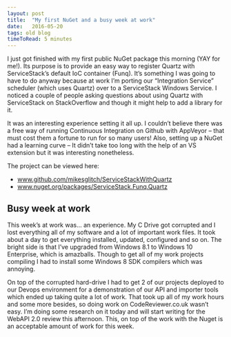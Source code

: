 ```yaml
---
layout: post
title:  "My first NuGet and a busy week at work"
date:   2016-05-20
tags: old blog
timeToRead: 5 minutes
---
```

I just got finished with my first public NuGet package this morning (YAY for me!).  Its purpose is to provide an easy way to register Quartz with ServiceStack’s default IoC container (Funq).  It’s something I was going to have to do anyway because at work I’m porting our “Integration Service” scheduler (which uses Quartz) over to a ServiceStack Windows Service.  I noticed a couple of people asking questions about using Quartz with ServiceStack on StackOverflow and though it might help to add a library for it.

It was an interesting experience setting it all up.  I couldn’t believe there was a free way of running Continuous Integration on Github with AppVeyor – that must cost them a fortune to run for so many users!    Also, setting up a NuGet had a learning curve – It didn’t take too long with the help of an VS extension but it was interesting nonetheless.

The project can be viewed here:
- www.github.com/mikesglitch/ServiceStackWithQuartz
- www.nuget.org/packages/ServiceStack.Funq.Quartz

## Busy week at work
This week’s at work was…  an experience.  My C Drive got corrupted and I lost everything all of my software and a lot of important work files.  It took about a day to get everything installed, updated, configured and so on.  The bright side is that I’ve upgraded from Windows 8.1 to Windows 10 Enterprise, which is amazballs.  Though to get all of my work projects compiling I had to install some Windows 8 SDK compilers which was annoying.

On top of the corrupted hard-drive I had to get 2 of our projects deployed to our Devops environment for a demonstration of our API and importer tools which ended up taking quite a lot of work.  That took up all of my work hours and some more besides, so doing work on CodeReviewer.co.uk wasn’t easy.  I’m doing some research on it today and will start writing for the WebAPI 2.0 review this afternoon.  This, on top of the work with the Nuget is an acceptable amount of work for this week.



